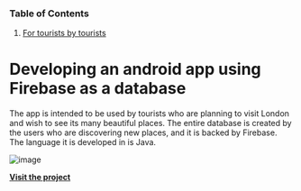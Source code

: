 ### Table of Contents

1. [For tourists by tourists](https://github.com/costinelnegura/CostinelNegura/new/main#developing-an-android-app-using-firebase-as-a-database)

# Developing an android app using Firebase as a database

The app is intended to be used by tourists who are planning to visit London and wish to see its many beautiful places.
The entire database is created by the users who are discovering new places, and it is backed by Firebase.
The language it is developed in is Java.

![image](https://firebasestorage.googleapis.com/v0/b/for-tourists-by-tourists-2e3f4.appspot.com/o/The%20App%2FPicture%202.png?alt=media&token=f8a78dad-217e-4eb4-8c05-4beb8db27daa)

[**Visit the project**](https://github.com/costinelnegura/For-tourists-by-tourists)

